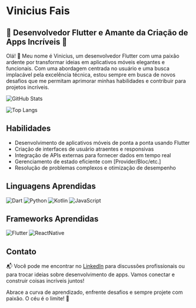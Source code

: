 <!-- Título -->
# Vinicius Fais

## 📱 Desenvolvedor Flutter e Amante da Criação de Apps Incríveis 🚀

Olá! 👋 Meu nome é Vinicius, um desenvolvedor Flutter com uma paixão ardente por transformar ideias em aplicativos móveis elegantes e funcionais. Com uma abordagem centrada no usuário e uma busca implacável pela excelência técnica, estou sempre em busca de novos desafios que me permitam aprimorar minhas habilidades e contribuir para projetos incríveis.

![GitHub Stats](https://github-readme-stats.vercel.app/api?username=ViniFais&theme=transparent&bg_color=000&border_color=30A3DC&show_icons=true&icon_color=30A3DC&title_color=E94D5F&text_color=FFF)

![Top Langs](https://github-readme-stats-git-masterrstaa-rickstaa.vercel.app/api/top-langs/?username=ViniFais&bg_color=000&border_color=30A3DC&title_color=E94D5F&text_color=FFF)


## Habilidades

- Desenvolvimento de aplicativos móveis de ponta a ponta usando Flutter
- Criação de interfaces de usuário atraentes e responsivas
- Integração de APIs externas para fornecer dados em tempo real
- Gerenciamento de estado eficiente com [Provider/Bloc/etc.]
- Resolução de problemas complexos e otimização de desempenho

## Linguagens Aprendidas

![Dart](https://img.shields.io/badge/Dart-000?style=for-the-badge&logo=dart&logoColor=blue)
![Python](https://img.shields.io/badge/Python-000?style=for-the-badge&logo=python&logoColor=yellow)
![Kotlin](https://img.shields.io/badge/Kotlin-000?style=for-the-badge&logo=kotlin)
![JavaScript](https://img.shields.io/badge/JavaScript-000?style=for-the-badge&logo=JavaScript)

## Frameworks Aprendidas

![Flutter](https://img.shields.io/badge/Flutter-000?style=for-the-badge&logo=Flutter&logoColor=blue)
![ReactNative](https://img.shields.io/badge/ReactNative-000?style=for-the-badge&logo=React&logoColor=blue)

## Contato

📬 Você pode me encontrar no [LinkedIn](https://www.linkedin.com/in/vinicius-fais/) para discussões profissionais ou para trocar ideias sobre desenvolvimento de apps. Vamos conectar e construir coisas incríveis juntos!

Abrace a curva de aprendizado, enfrente desafios e sempre projete com paixão. O céu é o limite! 🌌
